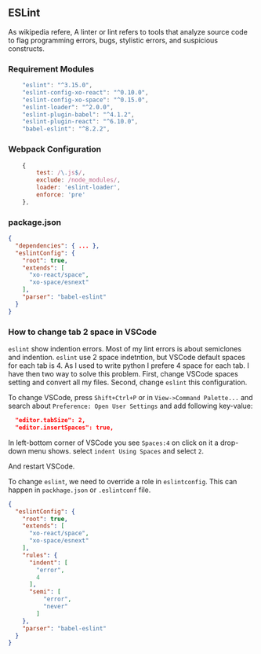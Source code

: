 ## ESLint

As wikipedia refere, A linter or lint refers to tools that analyze source code to flag programming errors, bugs, stylistic errors, and suspicious constructs. 

### Requirement Modules

```js
    "eslint": "^3.15.0",
    "eslint-config-xo-react": "^0.10.0",
    "eslint-config-xo-space": "^0.15.0",
    "eslint-loader": "^2.0.0",
    "eslint-plugin-babel": "^4.1.2",
    "eslint-plugin-react": "^6.10.0",
    "babel-eslint": "^8.2.2",
```

### Webpack Configuration

```js
    {
        test: /\.js$/,
        exclude: /node_modules/,
        loader: 'eslint-loader',
        enforce: 'pre'
    },
```
### package.json

```json
{
  "dependencies": { ... },
  "eslintConfig": {
    "root": true,
    "extends": [
      "xo-react/space",
      "xo-space/esnext"
    ],
    "parser": "babel-eslint"
  }
}
```

### How to change tab 2 space in VSCode

`eslint` show indention errors. Most of my lint errors is about semiclones and indention. `eslint` use 2 space indetntion, but VSCode default spaces for each tab is 4. As I used to write python I prefere 4 space for each tab. I have then two way to solve this problem. First, change VSCode spaces setting and convert all my files. Second, change `eslint` this configuration.

To change VSCode, press `Shift+Ctrl+P` or in `View->Command Palette...` and search about `Preference: Open User Settings` and add following key-value:

```json
  "editor.tabSize": 2,
  "editor.insertSpaces": true,
```

In left-bottom corner of VSCode you see `Spaces:4` on click on it a drop-down menu shows. select `indent Using Spaces` and select `2`.

And restart VSCode.

To change `eslint`, we need to override a role in `eslintconfig`. This can happen in `packhage.json` or `.eslintconf` file.

```json
{
  "eslintConfig": {
    "root": true,
    "extends": [
      "xo-react/space",
      "xo-space/esnext"
    ],
    "rules": {
      "indent": [
        "error",
        4
      ],
      "semi": [
          "error",
          "never"
        ]
    },
    "parser": "babel-eslint"
  }
}
```

